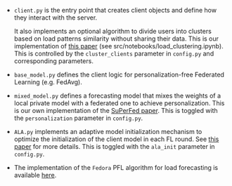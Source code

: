 - `client.py` is the entry point that creates client objects and define how they interact with the server.

    It also implements an optional algorithm to divide users into clusters based on load patterns similarity without sharing their data. This is our implementation of [this paper](https://ieeexplore.ieee.org/document/10122655) (see src/notebooks/load_clustering.ipynb).
    This is controlled by the `cluster_clients` parameter in `config.py` and corresponding parameters.

- `base_model.py` defines the client logic for personalization-free Federated Learning (e.g. FedAvg).

- `mixed_model.py` defines a forecasting model that mixes the weights of a local private model with a federated one to achieve personalization. This is our own implementation of the [SuPerFed paper](https://arxiv.org/abs/2109.07628). This is toggled with the `personalization` parameter in `config.py`.

- `ALA.py` implements an adaptive model initialization mechanism to optimize the initialization of the client model in each FL round. See [this paper](https://arxiv.org/abs/2212.01197) for more details. This is toggled with the `ala_init` parameter in `config.py`.

- The implementation of the `Fedora` PFL algorithm for load forecasting is available [here](https://github.com/MaherDissem/FEDORA/tree/load-forecast).
